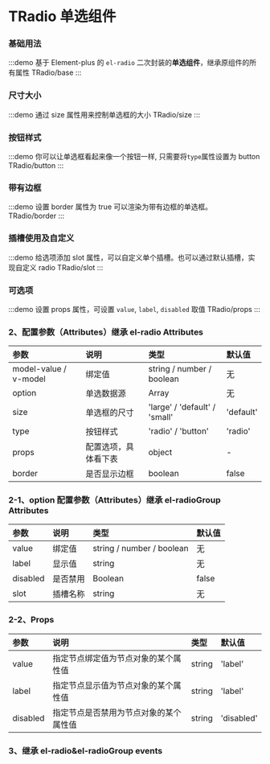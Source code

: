 # TRadio 单选组件

### 基础用法

:::demo 基于 Element-plus 的 `el-radio` 二次封装的**单选组件**，继承原组件的所有属性
TRadio/base
:::

### 尺寸大小

:::demo 通过 size 属性用来控制单选框的大小
TRadio/size
:::

### 按钮样式

:::demo 你可以让单选框看起来像一个按钮一样, 只需要将`type`属性设置为 button
TRadio/button
:::

### 带有边框

:::demo 设置 border 属性为 true 可以渲染为带有边框的单选框。
TRadio/border
:::

### 插槽使用及自定义

:::demo 给选项添加 slot 属性，可以自定义单个插槽。也可以通过默认插槽，实现自定义 radio
TRadio/slot
:::

### 可选项

:::demo 设置 props 属性，可设置 `value`, `label`, `disabled` 取值
TRadio/props
:::

### 2、配置参数（Attributes）继承 el-radio Attributes

| 参数                  | 说明                 | 类型                          | 默认值    |
| :-------------------- | :------------------- | :---------------------------- | :-------- |
| model-value / v-model | 绑定值               | string / number / boolean     | 无        |
| option                | 单选数据源           | Array                         | 无        |
| size                  | 单选框的尺寸         | 'large' / 'default' / 'small' | 'default' |
| type                  | 按钮样式             | 'radio' / 'button'            | 'radio'   |
| props                 | 配置选项，具体看下表 | object                        | -         |
| border                | 是否显示边框         | boolean                       | false     |

### 2-1、option 配置参数（Attributes）继承 el-radioGroup Attributes

| 参数     | 说明     | 类型                      | 默认值 |
| :------- | :------- | :------------------------ | :----- |
| value    | 绑定值   | string / number / boolean | 无     |
| label    | 显示值   | string                    | 无     |
| disabled | 是否禁用 | Boolean                   | false  |
| slot     | 插槽名称 | string                    | 无     |

### 2-2、Props

| 参数     | 说明                                   | 类型   | 默认值     |
| :------- | :------------------------------------- | :----- | :--------- |
| value    | 指定节点绑定值为节点对象的某个属性值   | string | 'label'    |
| label    | 指定节点显示值为节点对象的某个属性值   | string | 'label'    |
| disabled | 指定节点是否禁用为节点对象的某个属性值 | string | 'disabled' |

### 3、继承 el-radio&el-radioGroup events
